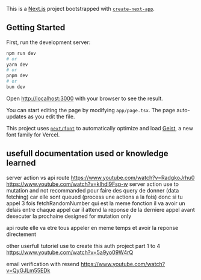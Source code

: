 This is a [Next.js](https://nextjs.org) project bootstrapped with [`create-next-app`](https://nextjs.org/docs/app/api-reference/cli/create-next-app).

## Getting Started

First, run the development server:

```bash
npm run dev
# or
yarn dev
# or
pnpm dev
# or
bun dev
```

Open [http://localhost:3000](http://localhost:3000) with your browser to see the result.

You can start editing the page by modifying `app/page.tsx`. The page auto-updates as you edit the file.

This project uses [`next/font`](https://nextjs.org/docs/app/building-your-application/optimizing/fonts) to automatically optimize and load [Geist](https://vercel.com/font), a new font family for Vercel.

## usefull documentation used or knowledge learned

server action vs api route
https://www.youtube.com/watch?v=RadgkoJrhu0
https://www.youtube.com/watch?v=kIhdI9Fsp-w
server action use to mutation and not recommanded pour faire des query de donner (data fetching)
car elle sont queued (process une actions a la fois)
donc si tu appel 3 fois fetchRandomNumber qui est la meme fonction
il va avoir un delais entre chaque appel car il attend la reponse de la derniere appel avant dexecuter la prochaine
designed for mutation only

api route elle va etre tous appeler en meme temps et avoir la reponse directement

other userfull tutoriel use to create this auth project part 1 to 4
https://www.youtube.com/watch?v=5a9yo09W4rQ

email verification with resend
https://www.youtube.com/watch?v=QyGJLm55EDk
